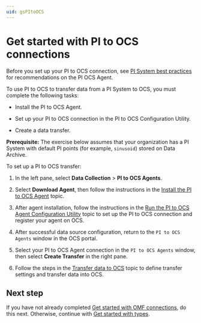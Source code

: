 ```yaml
---
uid: gsPItoOCS
---
```


# Get started with PI to OCS connections

Before you set up your PI to OCS connection, see [PI System best practices](xref:bpPISystemConnection) for recommendations on the PI OCS Agent.

To use PI to OCS to transfer data from a PI System to OCS, you must complete the following tasks:

- Install the PI to OCS Agent.

- Set up your PI to OCS connection in the PI to OCS Configuration Utility.

- Create a data transfer.

**Prerequisite:** The exercise below assumes that your organization has a PI System with default PI points (for example, `sinusoid`) stored on Data Archive.

To set up a PI to OCS transfer:

1. In the left pane, select **Data Collection** > **PI to OCS Agents**.

1. Select **Download Agent**, then follow the instructions in the [Install the PI to OCS Agent](xref:install-agent) topic.

1. After agent installation, follow the instructions in the [Run the PI to OCS Agent Configuration Utility](xref:pi-to-ocs-utility) topic to set up the PI to OCS connection and register your agent on OCS.

1. After successful data source configuration, return to the `PI to OCS Agents` window in the OCS portal.

1. Select your PI to OCS Agent connection in the `PI to OCS Agents` window, then select **Create Transfer** in the right pane.

1. Follow the steps in the [Transfer data to OCS](xref:transfer-data) topic to define transfer settings and transfer data into OCS.

## Next step

If you have not already completed [Get started with OMF connections](xref:gsOMF), do this next. Otherwise, continue with [Get started with types](xref:gsTypes).
